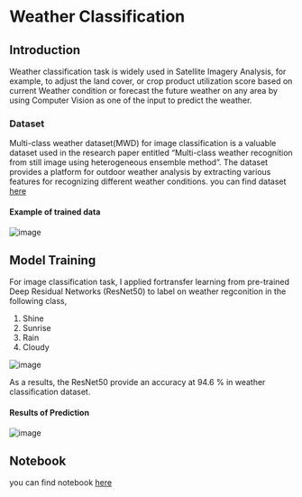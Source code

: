 # Weather Classification
## Introduction
Weather classification task is widely used in Satellite Imagery Analysis, for example, to adjust the land cover, or crop product utilization score based on current Weather condition or forecast the future weather on any area by using Computer Vision as one of the input to predict the weather. 
### Dataset
Multi-class weather dataset(MWD) for image classification is a valuable dataset used in the research paper entitled “Multi-class weather recognition from still image using heterogeneous ensemble method”. The dataset provides a platform for outdoor weather analysis by extracting various features for recognizing different weather conditions. you can find dataset [here](https://data.mendeley.com/datasets/4drtyfjtfy/1)

#### Example of trained data
![image](https://user-images.githubusercontent.com/104628789/170413598-2706b518-11d0-4606-b3b8-808ddf43722b.png)
## Model Training
For image classification task, I applied fortransfer learning from pre-trained Deep Residual Networks (ResNet50) to label on weather regconition in the following class,
1.  Shine
2.  Sunrise
3.  Rain
4.  Cloudy

![image](https://user-images.githubusercontent.com/104628789/170415821-ba8c23b0-1dd0-484e-b52d-0bc62333c87c.png)

As a results, the ResNet50 provide an accuracy at 94.6 % in weather classification dataset.
#### Results of Prediction
![image](https://user-images.githubusercontent.com/104628789/170414190-2caf8969-a3a2-4cd4-9d9a-e632d193c1ae.png)

## Notebook
you can find notebook [here](https://github.com/WarintornNawong/Portfolio/blob/main/Weather%20Classification/Weather%20Forecast%20with%20Deep%20learning%20algorithm.ipynb)
